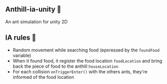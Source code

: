 ## Anthill-ia-unity 🐜
An ant simulation for unity 2D

## IA rules 📖
- Random movement while searching food (epxressed by the `foundFood` variable)
- When it found food, it register the food location `foodLocation` and bring back the piece of food to the anthill `houseLocation` 
- For each collision `onTriggerEnter()` with the others ants, they're informed of the food location
